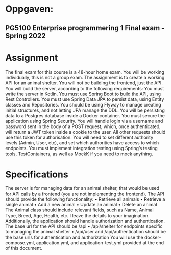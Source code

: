# Oppgaven: 

## PG5100 Enterprise programmering 1 Final exam - Spring 2022

# Assignment

The final exam for this course is a 48-hour home exam. You will be working individually, this is not a group exam.
The assignment is to create a working API for an animal shelter. You will not be building the frontend, just the API. You will build the server, according to the following requirements:
You must write the server in Kotlin.
You must use Spring Boot to build the API, using Rest Controllers.
You must use Spring Data JPA to persist data, using Entity classes and Repositories. You should be using Flyway to manage creating initial structures, and not letting JPA manage the DDL. You will be persisting data to a Postgres database inside a Docker container.
You must secure the application using Spring Security. You will handle login via a username and password sent in the body of a POST request, which, once authenticated, will return a JWT token inside a cookie to the user. All other requests should use this token for authorisation. You will need to set different authority levels (Admin, User, etc), and set which authorities have access to which endpoints.
You must implement integration testing using Spring’s testing tools, TestContainers, as well as MockK if you need to mock anything.

# Specifications

The server is for managing data for an animal shelter, that would be used for API calls by a frontend (you are not implementing the frontend).
The API should provide the following functionality: • Retrieve all animals
• Retrieve a single animal
• Add a new animal
• Update an animal • Delete an animal
The Animal class should include relevant fields, such as Name, Animal Type, Breed, Age, Health, etc. I leave the details to your imagination.
Additionally, the application should handle authorization and authentication.
The base url for the API should be /api
• /api/shelter for endpoints specific to managing the animal shelter
• /api/user and /api/authentication should be the base urls for authentication and authorization
You will use the docker-compose.yml, application.yml, and application-test.yml provided at the end of this document.
